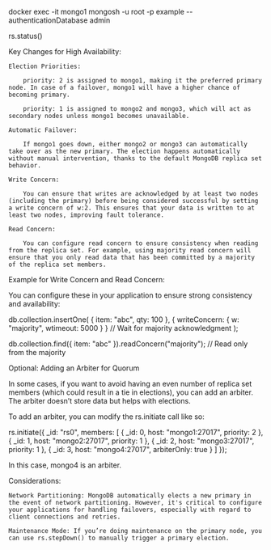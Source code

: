 docker exec -it mongo1 mongosh -u root -p example --authenticationDatabase admin

rs.status()

Key Changes for High Availability:

    Election Priorities:

        priority: 2 is assigned to mongo1, making it the preferred primary node. In case of a failover, mongo1 will have a higher chance of becoming primary.

        priority: 1 is assigned to mongo2 and mongo3, which will act as secondary nodes unless mongo1 becomes unavailable.

    Automatic Failover:

        If mongo1 goes down, either mongo2 or mongo3 can automatically take over as the new primary. The election happens automatically without manual intervention, thanks to the default MongoDB replica set behavior.

    Write Concern:

        You can ensure that writes are acknowledged by at least two nodes (including the primary) before being considered successful by setting a write concern of w:2. This ensures that your data is written to at least two nodes, improving fault tolerance.

    Read Concern:

        You can configure read concern to ensure consistency when reading from the replica set. For example, using majority read concern will ensure that you only read data that has been committed by a majority of the replica set members.

Example for Write Concern and Read Concern:

You can configure these in your application to ensure strong consistency and availability:

db.collection.insertOne(
{ item: "abc", qty: 100 },
{ writeConcern: { w: "majority", wtimeout: 5000 } } // Wait for majority acknowledgment
);

db.collection.find({ item: "abc" }).readConcern("majority"); // Read only from the majority

Optional: Adding an Arbiter for Quorum

In some cases, if you want to avoid having an even number of replica set members (which could result in a tie in elections), you can add an arbiter. The arbiter doesn’t store data but helps with elections.

To add an arbiter, you can modify the rs.initiate call like so:

rs.initiate({
\_id: "rs0",
members: [
{ _id: 0, host: "mongo1:27017", priority: 2 },
{ _id: 1, host: "mongo2:27017", priority: 1 },
{ _id: 2, host: "mongo3:27017", priority: 1 },
{ _id: 3, host: "mongo4:27017", arbiterOnly: true }
]
});

In this case, mongo4 is an arbiter.

Considerations:

    Network Partitioning: MongoDB automatically elects a new primary in the event of network partitioning. However, it's critical to configure your applications for handling failovers, especially with regard to client connections and retries.

    Maintenance Mode: If you’re doing maintenance on the primary node, you can use rs.stepDown() to manually trigger a primary election.
